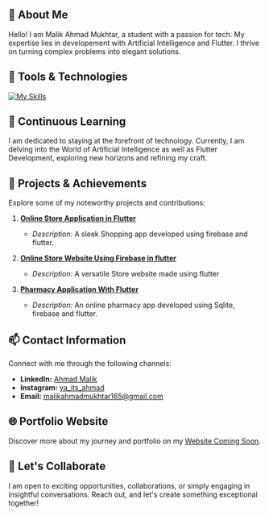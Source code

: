 ## 🌟 About Me

Hello! I am Malik Ahmad Mukhtar, a student with a passion for tech. My expertise lies in developement with Artificial Intelligence and Flutter. I thrive on turning complex problems into elegant solutions.

## 🚀 Tools & Technologies

[![My Skills](https://skillicons.dev/icons?i=flutter,dart,kotlin,sqlite,firebase,androidstudio,vscode,github,sql,python,django,opencv,tensorflow&perline=4)](https://github.com/malikahmadmukhtar)

## 🌱 Continuous Learning

I am dedicated to staying at the forefront of technology. Currently, I am delving into the World of Artificial Intelligence as well as Flutter Development, exploring new horizons and refining my craft.

## 🔧 Projects & Achievements

Explore some of my noteworthy projects and contributions:

1. **[Online Store Application in Flutter](https://github.com/malikahmadmukhtar/Online-Store-App-using-flutter-Firebase)**
   - *Description:* A sleek Shopping app developed using firebase and flutter.

3. **[Online Store Website Using Firebase in flutter](https://github.com/malikahmadmukhtar/Online-store-website-using-firebase-in-flutter)**
   - *Description:* A versatile Store website made using flutter
   
2. **[Pharmacy Application With Flutter](https://github.com/malikahmadmukhtar/Flutter-pharmacy-app-using-firebase-and-sqlite)**
   - *Description:* An online pharmacy app developed using Sqlite, firebase and flutter.
   


## 📫 Contact Information

Connect with me through the following channels:

- **LinkedIn:** [Ahmad Malik](https://www.linkedin.com/in/malik-ahmad-mukhtar/)
- **Instagram:** [ya_its_ahmad](instagram.com/ya_its_ahmad)
- **Email:** [malikahmadmukhtar165@gmail.com](mailto:malikahmadmukhtar165@gmail.com)

## 🌐 Portfolio Website

Discover more about my journey and portfolio on my [Website Coming Soon](https://github.com/malikahmadmukhtar/).

## 🤝 Let's Collaborate

I am open to exciting opportunities, collaborations, or simply engaging in insightful conversations. Reach out, and let's create something exceptional together!
